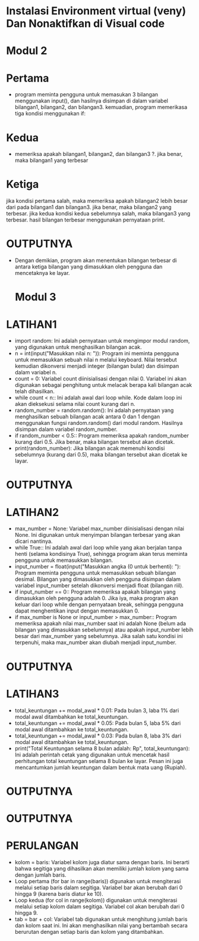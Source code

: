 # Instalasi Environment virtual (veny) Dan Nonaktifkan di Visual code

# Modul 2

# Pertama
* program meminta pengguna untuk memasukan 3 bilangan menggunakan input(), dan hasilnya disimpan di dalam variabel bilangan1, bilangan2, dan bilangan3. kemuadian, program memerikasa tiga kondisi menggunakan if:
# Kedua
* memeriksa apakah bilangan1, bilangan2, dan bilangan3 ?. jika benar, maka bilangan1 yang terbesar
# Ketiga
jika kondisi pertama salah, maka memeriksa apakah bilangan2 lebih besar dari pada bilangan1 dan bilangan3. jika benar, maka bilangan2 yang terbesar. jika kedua kondisi kedua sebelumnya salah, maka bilangan3 yang terbesar. hasil bilangan terbesar menggunakan pernyataan print.
# OUTPUTNYA
* Dengan demikian, program akan menentukan bilangan terbesar di antara ketiga bilangan yang dimasukkan oleh pengguna dan mencetaknya ke layar.

  # Modul 3
# LATIHAN1
* import random: Ini adalah pernyataan untuk mengimpor modul random, yang digunakan untuk menghasilkan bilangan acak.
* n = int(input("Masukkan nilai n: ")): Program ini meminta pengguna untuk memasukkan sebuah nilai n melalui keyboard. Nilai tersebut kemudian dikonversi menjadi integer (bilangan bulat) dan disimpan dalam variabel n.
* count = 0: Variabel count diinisialisasi dengan nilai 0. Variabel ini akan digunakan sebagai penghitung untuk melacak berapa kali bilangan acak telah dihasilkan.
* while count < n:: Ini adalah awal dari loop while. Kode dalam loop ini akan dieksekusi selama nilai count kurang dari n.
* random_number = random.random(): Ini adalah pernyataan yang menghasilkan sebuah bilangan acak antara 0 dan 1 dengan menggunakan fungsi random.random() dari modul random. Hasilnya disimpan dalam variabel random_number.
* if random_number < 0.5:: Program memeriksa apakah random_number kurang dari 0.5. Jika benar, maka bilangan tersebut akan dicetak.
* print(random_number): Jika bilangan acak memenuhi kondisi sebelumnya (kurang dari 0.5), maka bilangan tersebut akan dicetak ke layar.

# OUTPUTNYA

# LATIHAN2
* max_number = None: Variabel max_number diinisialisasi dengan nilai None. Ini digunakan untuk menyimpan bilangan terbesar yang akan dicari nantinya.
* while True:: Ini adalah awal dari loop while yang akan berjalan tanpa henti (selama kondisinya True), sehingga program akan terus meminta pengguna untuk memasukkan bilangan.
* input_number = float(input("Masukkan angka (0 untuk berhenti): "): Program meminta pengguna untuk memasukkan sebuah bilangan desimal. Bilangan yang dimasukkan oleh pengguna disimpan dalam variabel input_number setelah dikonversi menjadi float (bilangan riil).
* if input_number == 0:: Program memeriksa apakah bilangan yang dimasukkan oleh pengguna adalah 0. Jika iya, maka program akan keluar dari loop while dengan pernyataan break, sehingga pengguna dapat menghentikan input dengan memasukkan 0.
* if max_number is None or input_number > max_number:: Program memeriksa apakah nilai max_number saat ini adalah None (belum ada bilangan yang dimasukkan sebelumnya) atau apakah input_number lebih besar dari max_number yang sebelumnya. Jika salah satu kondisi ini terpenuhi, maka max_number akan diubah menjadi input_number.

# OUTPUTNYA

# LATIHAN3
* total_keuntungan += modal_awal * 0.01: Pada bulan 3, laba 1% dari modal awal ditambahkan ke total_keuntungan.
* total_keuntungan += modal_awal * 0.05: Pada bulan 5, laba 5% dari modal awal ditambahkan ke total_keuntungan.
* total_keuntungan += modal_awal * 0.03: Pada bulan 8, laba 3% dari modal awal ditambahkan ke total_keuntungan.
* print("Total Keuntungan selama 8 bulan adalah: Rp", total_keuntungan): Ini adalah perintah cetak yang digunakan untuk mencetak hasil perhitungan total keuntungan selama 8 bulan ke layar. Pesan ini juga mencantumkan jumlah keuntungan dalam bentuk mata uang (Rupiah).

# OUTPUTNYA

# OUTPUTNYA

# PERULANGAN
* kolom = baris: Variabel kolom juga diatur sama dengan baris. Ini berarti bahwa segitiga yang dihasilkan akan memiliki jumlah kolom yang sama dengan jumlah baris.
* Loop pertama (for bar in range(baris)) digunakan untuk mengiterasi melalui setiap baris dalam segitiga. Variabel bar akan berubah dari 0 hingga 9 (karena baris diatur ke 10).
* Loop kedua (for col in range(kolom)) digunakan untuk mengiterasi melalui setiap kolom dalam segitiga. Variabel col akan berubah dari 0 hingga 9.
* tab = bar + col: Variabel tab digunakan untuk menghitung jumlah baris dan kolom saat ini. Ini akan menghasilkan nilai yang bertambah secara berurutan dengan setiap baris dan kolom yang ditambahkan.
